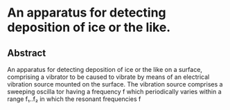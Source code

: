 # An apparatus for detecting deposition of ice or the like.

## Abstract
An apparatus for detecting deposition of ice or the like on a surface, comprising a vibrator to be caused to vibrate by means of an electrical vibration source mounted on the surface. The vibration source comprises a sweeping oscilla tor having a frequency f which periodically varies within a range f₁..f₂ in which the resonant frequencies f